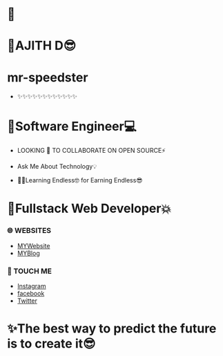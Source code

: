 
# 🌈
#      🌟AJITH D😎        
#      mr-speedster       
- ✨✨✨✨✨✨✨✨✨✨✨✨
#  🌈Software Engineer💻

- LOOKING 🔭 TO COLLABORATE ON OPEN SOURCE⚡️

-  Ask Me About Technology💡

- 🧑‍💻Learning Endless🤓 for Earning Endless😎

# 🌈Fullstack Web Developer💥


### 🌐 WEBSITES
* [MYWebsite](http://ajith.lovestoblog.com/)
* [MYBlog](http://ajithditto.blogspot.com/)
  
### 📳 TOUCH ME
* [Instagram](https://www.instagram.com/mr_s_p_e_e_d_s_t_e_r/)
* [facebook](https://www.facebook.com/profile.php?id=100037743652992/)
* [Twitter](https://twitter.com/AjithD47448694/)


# ✨The best way to predict the future is to create it😎
